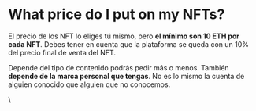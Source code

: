 # What price do I put on my NFTs?

El precio de los NFT lo eliges tú mismo, pero **el mínimo son 10 ETH por cada NFT**. Debes tener en cuenta que la plataforma se queda con un 10% del precio final de venta del NFT.&#x20;

Depende del tipo de contenido podrás pedir más o menos. También **depende de la marca personal que tengas**. No es lo mismo la cuenta de alguien conocido que alguien que no conocemos.

\
